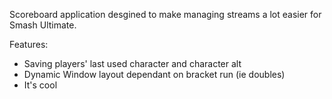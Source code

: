 Scoreboard application desgined to make managing streams a lot easier for Smash Ultimate.

Features:
- Saving players' last used character and character alt
- Dynamic Window layout dependant on bracket run (ie doubles)
- It's cool
